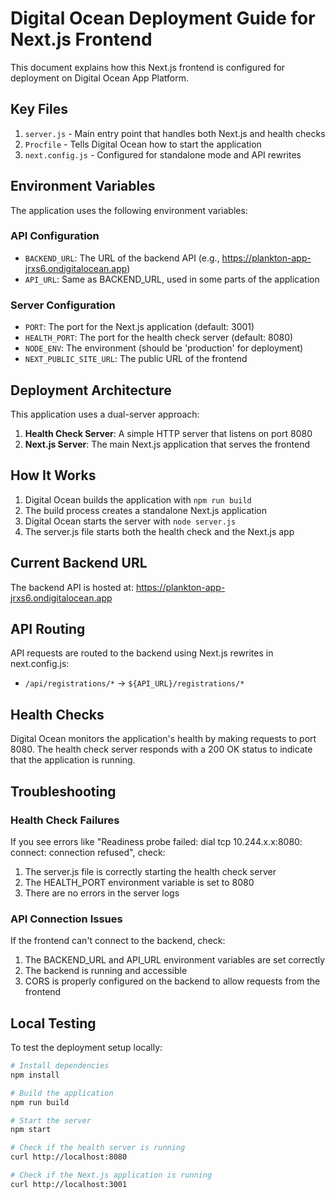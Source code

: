 # Digital Ocean Deployment Guide for Next.js Frontend

This document explains how this Next.js frontend is configured for deployment on Digital Ocean App Platform.

## Key Files

1. `server.js` - Main entry point that handles both Next.js and health checks
2. `Procfile` - Tells Digital Ocean how to start the application
3. `next.config.js` - Configured for standalone mode and API rewrites

## Environment Variables

The application uses the following environment variables:

### API Configuration
- `BACKEND_URL`: The URL of the backend API (e.g., https://plankton-app-jrxs6.ondigitalocean.app)
- `API_URL`: Same as BACKEND_URL, used in some parts of the application

### Server Configuration
- `PORT`: The port for the Next.js application (default: 3001)  
- `HEALTH_PORT`: The port for the health check server (default: 8080)
- `NODE_ENV`: The environment (should be 'production' for deployment)
- `NEXT_PUBLIC_SITE_URL`: The public URL of the frontend

## Deployment Architecture

This application uses a dual-server approach:

1. **Health Check Server**: A simple HTTP server that listens on port 8080
2. **Next.js Server**: The main Next.js application that serves the frontend

## How It Works

1. Digital Ocean builds the application with `npm run build`
2. The build process creates a standalone Next.js application
3. Digital Ocean starts the server with `node server.js`
4. The server.js file starts both the health check and the Next.js app

## Current Backend URL

The backend API is hosted at: https://plankton-app-jrxs6.ondigitalocean.app

## API Routing

API requests are routed to the backend using Next.js rewrites in next.config.js:
- `/api/registrations/*` → `${API_URL}/registrations/*`

## Health Checks

Digital Ocean monitors the application's health by making requests to port 8080.
The health check server responds with a 200 OK status to indicate that the application is running.

## Troubleshooting

### Health Check Failures

If you see errors like "Readiness probe failed: dial tcp 10.244.x.x:8080: connect: connection refused", check:

1. The server.js file is correctly starting the health check server
2. The HEALTH_PORT environment variable is set to 8080
3. There are no errors in the server logs

### API Connection Issues

If the frontend can't connect to the backend, check:

1. The BACKEND_URL and API_URL environment variables are set correctly
2. The backend is running and accessible
3. CORS is properly configured on the backend to allow requests from the frontend

## Local Testing

To test the deployment setup locally:

```bash
# Install dependencies
npm install

# Build the application
npm run build

# Start the server
npm start

# Check if the health server is running
curl http://localhost:8080

# Check if the Next.js application is running
curl http://localhost:3001
``` 